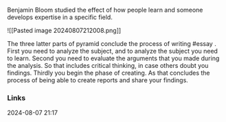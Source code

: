 Benjamin Bloom studied the effect of how people learn and someone develops expertise in a specific field.

![[Pasted image 20240807212008.png]]

The three latter parts of pyramid conclude the process of writing #essay . 
First you need to analyze the subject, and to analyze the subject you need to learn. 
Second you need to evaluate the arguments that you made during the analysis. So that includes critical thinking, in case others doubt you findings.
Thirdly you begin the phase of creating. As that concludes the process of being able to create reports and share your findings.

### Links


2024-08-07 21:17
